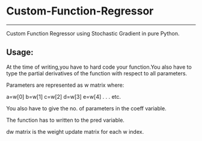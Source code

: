 # Custom-Function-Regressor
------------------------------

Custom Function Regressor using Stochastic Gradient in pure Python.

Usage:
-------
At the time of writing,you have to hard code your function.You also have to type the partial derivatives of the function with respect to all parameters.

Parameters are represented as w matrix where:

a=w[0]
b=w[1]
c=w[2]
d=w[3]
e=w[4]
.
.
.
etc.


You also have to give the no. of parameters in the coeff variable.

The function has to written to the pred variable.

dw matrix is the weight update matrix for each w index.


